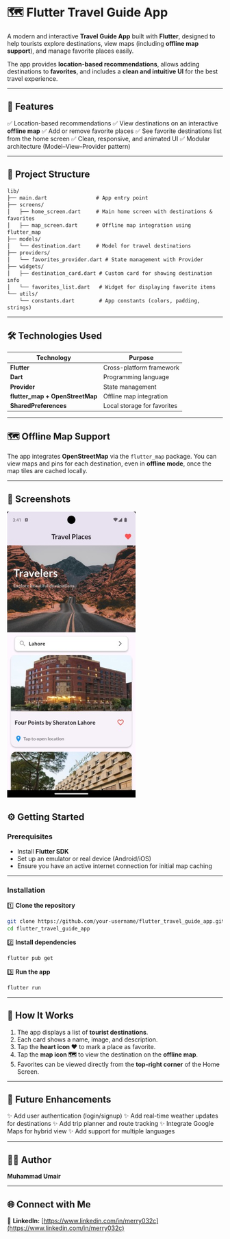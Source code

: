 # 🗺️ Flutter Travel Guide App

A modern and interactive **Travel Guide App** built with **Flutter**, designed to help tourists explore destinations, view maps (including **offline map support**), and manage favorite places easily.

The app provides **location-based recommendations**, allows adding destinations to **favorites**, and includes a **clean and intuitive UI** for the best travel experience.

---

## 🚀 Features

✅ Location-based recommendations
✅ View destinations on an interactive **offline map**
✅ Add or remove favorite places
✅ See favorite destinations list from the home screen
✅ Clean, responsive, and animated UI
✅ Modular architecture (Model–View–Provider pattern)

---

## 📂 Project Structure

```
lib/
├── main.dart                # App entry point
├── screens/
│   ├── home_screen.dart     # Main home screen with destinations & favorites
│   ├── map_screen.dart      # Offline map integration using flutter_map
├── models/
│   └── destination.dart     # Model for travel destinations
├── providers/
│   └── favorites_provider.dart # State management with Provider
├── widgets/
│   ├── destination_card.dart # Custom card for showing destination info
│   └── favorites_list.dart   # Widget for displaying favorite items
└── utils/
    └── constants.dart        # App constants (colors, padding, strings)
```

---

## 🛠️ Technologies Used

| Technology                      | Purpose                     |
| ------------------------------- | --------------------------- |
| **Flutter**                     | Cross-platform framework    |
| **Dart**                        | Programming language        |
| **Provider**                    | State management            |
| **flutter_map + OpenStreetMap** | Offline map integration     |
| **SharedPreferences**           | Local storage for favorites |

---

## 🗺️ Offline Map Support

The app integrates **OpenStreetMap** via the `flutter_map` package.
You can view maps and pins for each destination, even in **offline mode**, once the map tiles are cached locally.

---

## 📸 Screenshots

![Travel App](https://github.com/MuhmmadUmair/Travel-App/blob/3bd770fe9a2eaabe16462d14aa7094053d73b64f/assets/images/App_Screenshot.jpg?raw=true)
## ⚙️ Getting Started

### Prerequisites

* Install **Flutter SDK**
* Set up an emulator or real device (Android/iOS)
* Ensure you have an active internet connection for initial map caching

---

### Installation

1️⃣ **Clone the repository**

```bash
git clone https://github.com/your-username/flutter_travel_guide_app.git
cd flutter_travel_guide_app
```

2️⃣ **Install dependencies**

```bash
flutter pub get
```

3️⃣ **Run the app**

```bash
flutter run
```

---

## 🧰 How It Works

1. The app displays a list of **tourist destinations**.
2. Each card shows a name, image, and description.
3. Tap the **heart icon ❤️** to mark a place as favorite.
4. Tap the **map icon 🗺️** to view the destination on the **offline map**.
5. Favorites can be viewed directly from the **top-right corner** of the Home Screen.

---

## 🌟 Future Enhancements

✨ Add user authentication (login/signup)
✨ Add real-time weather updates for destinations
✨ Add trip planner and route tracking
✨ Integrate Google Maps for hybrid view
✨ Add support for multiple languages

---

## 👨‍💻 Author

**Muhammad Umair**

---

## 🌐 Connect with Me

💼 **LinkedIn:** [https://www.linkedin.com/in/merry032c](https://www.linkedin.com/in/merry032c)

